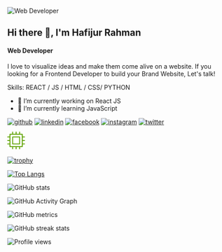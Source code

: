 ![Web Developer](https://scontent.fdac11-1.fna.fbcdn.net/v/t31.18172-8/14424964_186362935132614_150801823653606440_o.jpg?_nc_cat=104&ccb=1-7&_nc_sid=19026a&_nc_eui2=AeFT6b3tRLO9dOPmPYoQ2F6nefYxoeCWreV59jGh4Jat5XNWbI2xkboQiY-ENN9owfkjOqgQkYwCClhIzfezGDYi&_nc_ohc=0p7IE8jbR74AX-ST6o-&_nc_ht=scontent.fdac11-1.fna&oh=00_AT8QmWCIR0n9vSteHV5xTGqKDqKflO285anlzYBFJmZ10A&oe=6344BDCC)
## Hi there 👋, I'm Hafijur Rahman
#### Web Developer

I love to visualize ideas and make them come alive on a website. If you looking for a Frontend Developer to build your Brand Website, Let's talk!

Skills:  REACT / JS / HTML / CSS/ PYTHON

- 🔭 I’m currently working on React JS 
- 🌱 I’m currently learning JavaScript 


[<img src='https://cdn.jsdelivr.net/npm/simple-icons@3.0.1/icons/github.svg' alt='github' height='40'>](https://github.com/https://github.com/hafijur1238)  [<img src='https://cdn.jsdelivr.net/npm/simple-icons@3.0.1/icons/linkedin.svg' alt='linkedin' height='40'>](https://www.linkedin.com/in/https://www.linkedin.com/in/hafijur-rahman-74303a218//)  [<img src='https://cdn.jsdelivr.net/npm/simple-icons@3.0.1/icons/facebook.svg' alt='facebook' height='40'>](https://www.facebook.com/https://www.facebook.com/jovanahmedsaad/)  [<img src='https://cdn.jsdelivr.net/npm/simple-icons@3.0.1/icons/instagram.svg' alt='instagram' height='40'>](https://www.instagram.com/https://www.instagram.com/__saad__malik__//)  [<img src='https://cdn.jsdelivr.net/npm/simple-icons@3.0.1/icons/twitter.svg' alt='twitter' height='40'>](https://twitter.com/https://twitter.com/Hafijur95309568)  

<a href='https://docs.github.com/en/developers'><img src='https://raw.githubusercontent.com/acervenky/animated-github-badges/master/assets/devbadge.gif' width='40' height='40'></a> 

[![trophy](https://github-profile-trophy.vercel.app/?username=https://github.com/hafijur1238)](https://github.com/ryo-ma/github-profile-trophy)

[![Top Langs](https://github-readme-stats.vercel.app/api/top-langs/?username=https://github.com/hafijur1238)](https://github.com/anuraghazra/github-readme-stats)

![GitHub stats](https://github-readme-stats.vercel.app/api?username=https://github.com/hafijur1238&show_icons=true&count_private=true)  

![GitHub Activity Graph](https://activity-graph.herokuapp.com/graph?username=https://github.com/hafijur1238)  

![GitHub metrics](https://metrics.lecoq.io/https://github.com/hafijur1238)  

![GitHub streak stats](https://github-readme-streak-stats.herokuapp.com/?user=https://github.com/hafijur1238)  

![Profile views](https://gpvc.arturio.dev/https://github.com/hafijur1238)  

